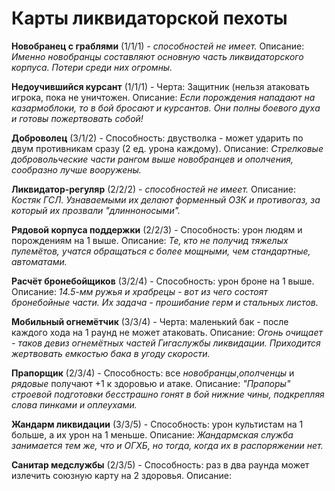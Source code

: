 Карты ликвидаторской пехоты
===========================

**Новобранец с граблями** (1/1/1) - *способностей не имеет.* Описание: *Именно новобранцы составляют основную часть ликвидаторского корпуса. Потери среди них огромны.*

**Недоучившийся курсант** (1/1/1) - Черта: Защитник (нельзя атаковать игрока, пока не уничтожен. Описание: *Если порождения нападают на казармоблоки, то в бой бросают и курсантов. Они полны боевого духа и готовы пожертвовать собой!*

**Доброволец** (3/1/2) - Способность: двустволка - может ударить по двум противникам сразу (2 ед. урона каждому). Описание: *Стрелковые добровольческие части рангом выше новобранцев и ополчения, сообразно лучше вооружены.*

**Ликвидатор-регуляр** (2/2/2) - *способностей не имеет.* Описание: *Костяк ГСЛ. Узнаваемыми их делают форменный ОЗК и противогаз, за который их прозвали "длинноносыми".*

**Рядовой корпуса поддержки** (2/2/3) - Способность: урон людям и порождениям на 1 выше. Описание: *Те, кто не получид тяжелых пулемётов, учатся обращаться с более мощными, чем стандартные, автоматами.*

**Расчёт бронебойщиков** (3/2/4) - Способность: урон броне на 1 выше. Описание: *14.5-мм ружья и храбрецы - вот из чего состоят бронебойные части. Их задача - прошибание герм и стальных листов.*

**Мобильный огнемётчик** (3/3/4) - Черта: маленький бак - после каждого хода на 1 раунд не может атаковать. Описание: *Огонь очищает - таков девиз огнемётных частей Гигаслужбы ликвидации. Приходится жертвовать емкостью бака в угоду скорости.*

**Прапорщик** (2/3/4) - Способность: все *новобранцы*,*ополченцы* и *рядовые* получают +1 к здоровью и атаке. Описание: *"Прапоры" строевой подготовки бесстрашно гонят в бой нижние чины, подкрепляя слова пинками и оплеухами.*

**Жандарм ликвидации** (3/3/5) - Способность: урон культистам на 1 больше, а их урон на 1 меньше. Описание: *Жандармская служба занимается тем же, что и ОГХБ, но тогда, когда их в распоряжении нет.*

**Санитар медслужбы** (2/3/5) - Способность: раз в два раунда может излечить союзную карту на 2 здоровья. Описание: 